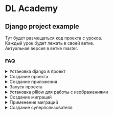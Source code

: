# DL Academy
## Django project example

Тут будет размещаться код проекта с уроков.  
Каждый урок будет лежать в своей ветке.  
Актуальная версия в ветке master.  

### FAQ

<details><summary>Установка django в проект</summary>
<p>

```console
pip install django
```

если нужна определённая версия django

```console
pip install django==3.2.0
```

если хотим установить зависимости из файла requirements.txt

```console
pip install -r requirements.txt
```

если хотим создать файл requirements.txt и сохранить туда свои зависимости

```console
pip freeze > requirements.txt
```

</p>
</details>

<details><summary>Создание проекта</summary>
<p>

```console
django-admin startproject instagrammik
```

</p>
</details>

<details><summary>Создание приложения</summary>
<p>

```console
python manage.py startapp core
```

</p>
</details>

<details><summary>Запуск проекта</summary>
<p>

```console
python manage.py runserver
```

</p>
</details>

<details><summary>Установка pillow для работы с изображениями</summary>
<p>

```console
pip install pillow
```

</p>
</details>

<details><summary>Создание миграций</summary>
<p>

```console
python manage.py makemigrations
```

если вдруг django говорит что изменений нет, но вы уверены что есть  
можно попробовать указать приложение, где должны появиться миграции

```console
python manage.py makemigrations core
```

</p>
</details>

<details><summary>Применение миграций</summary>
<p>

```console
python manage.py migrate
```

можно применить миграции к конкретному приложению

```console
python manage.py migrate core
```

не удаляйте миграции вручную, если уже выполнили команду migrate вместе с ними!  
если сделали изменения в моделях, лучше сделайте ещё одну миграцию  

если вдруг вам очень надо удалить, то..  
миграции можно удалить только после их отмены в базе  
для этого нужно применить ту миграцию, которая была ещё норм  

```console
python manage.py migrate 0001
```

или отменить вообще все миграции в приложении

```console
python manage.py migrate core zero
```

</p>
</details>

<details><summary>Создание суперпользователя</summary>
<p>

```console
python manage.py createsuperuser
```

```console
Имя пользователя: root
Адрес электронной почты: 
Password: 
Password (again): 
Введённый пароль слишком похож на имя пользователя.
Введённый пароль слишком короткий. Он должен содержать как минимум 8 символов.
Введённый пароль слишком широко распространён.
Bypass password validation and create user anyway? [y/N]: y
Superuser created successfully.

```

!!! не пугайтесь, если при вводе пароля символы в консоли не появляются  
так и задумано в целях "безопасности"))

если забыли пароль, но помните имя пользователя  
в консоли пароль можно поменять

```console
python manage.py changepassword имя_пользователя
```

</p>
</details>
